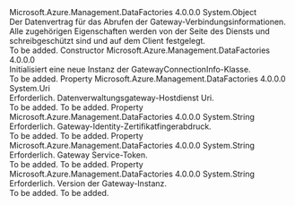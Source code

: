 <Type Name="GatewayConnectionInfo" FullName="Microsoft.Azure.Management.DataFactories.Models.GatewayConnectionInfo">
  <TypeSignature Language="C#" Value="public class GatewayConnectionInfo" />
  <TypeSignature Language="ILAsm" Value=".class public auto ansi beforefieldinit GatewayConnectionInfo extends System.Object" />
  <TypeSignature Language="DocId" Value="T:Microsoft.Azure.Management.DataFactories.Models.GatewayConnectionInfo" />
  <TypeSignature Language="VB.NET" Value="Public Class GatewayConnectionInfo" />
  <TypeSignature Language="F#" Value="type GatewayConnectionInfo = class" />
  <AssemblyInfo>
    <AssemblyName>Microsoft.Azure.Management.DataFactories</AssemblyName>
    <AssemblyVersion>4.0.0.0</AssemblyVersion>
  </AssemblyInfo>
  <Base>
    <BaseTypeName>System.Object</BaseTypeName>
  </Base>
  <Interfaces />
  <Docs>
    <summary>
            Der Datenvertrag für das Abrufen der Gateway-Verbindungsinformationen. Alle zugehörigen Eigenschaften werden von der Seite des Diensts und schreibgeschützt sind und auf dem Client festgelegt.
            </summary>
    <remarks>To be added.</remarks>
  </Docs>
  <Members>
    <Member MemberName=".ctor">
      <MemberSignature Language="C#" Value="public GatewayConnectionInfo ();" />
      <MemberSignature Language="ILAsm" Value=".method public hidebysig specialname rtspecialname instance void .ctor() cil managed" />
      <MemberSignature Language="DocId" Value="M:Microsoft.Azure.Management.DataFactories.Models.GatewayConnectionInfo.#ctor" />
      <MemberSignature Language="VB.NET" Value="Public Sub New ()" />
      <MemberType>Constructor</MemberType>
      <AssemblyInfo>
        <AssemblyName>Microsoft.Azure.Management.DataFactories</AssemblyName>
        <AssemblyVersion>4.0.0.0</AssemblyVersion>
      </AssemblyInfo>
      <Parameters />
      <Docs>
        <summary>
            Initialisiert eine neue Instanz der GatewayConnectionInfo-Klasse.
            </summary>
        <remarks>To be added.</remarks>
      </Docs>
    </Member>
    <Member MemberName="HostServiceUri">
      <MemberSignature Language="C#" Value="public Uri HostServiceUri { get; set; }" />
      <MemberSignature Language="ILAsm" Value=".property instance class System.Uri HostServiceUri" />
      <MemberSignature Language="DocId" Value="P:Microsoft.Azure.Management.DataFactories.Models.GatewayConnectionInfo.HostServiceUri" />
      <MemberSignature Language="VB.NET" Value="Public Property HostServiceUri As Uri" />
      <MemberSignature Language="F#" Value="member this.HostServiceUri : Uri with get, set" Usage="Microsoft.Azure.Management.DataFactories.Models.GatewayConnectionInfo.HostServiceUri" />
      <MemberType>Property</MemberType>
      <AssemblyInfo>
        <AssemblyName>Microsoft.Azure.Management.DataFactories</AssemblyName>
        <AssemblyVersion>4.0.0.0</AssemblyVersion>
      </AssemblyInfo>
      <ReturnValue>
        <ReturnType>System.Uri</ReturnType>
      </ReturnValue>
      <Docs>
        <summary>
            Erforderlich. Datenverwaltungsgateway-Hostdienst Uri.
            </summary>
        <value>To be added.</value>
        <remarks>To be added.</remarks>
      </Docs>
    </Member>
    <Member MemberName="IdentityCertThumbprint">
      <MemberSignature Language="C#" Value="public string IdentityCertThumbprint { get; set; }" />
      <MemberSignature Language="ILAsm" Value=".property instance string IdentityCertThumbprint" />
      <MemberSignature Language="DocId" Value="P:Microsoft.Azure.Management.DataFactories.Models.GatewayConnectionInfo.IdentityCertThumbprint" />
      <MemberSignature Language="VB.NET" Value="Public Property IdentityCertThumbprint As String" />
      <MemberSignature Language="F#" Value="member this.IdentityCertThumbprint : string with get, set" Usage="Microsoft.Azure.Management.DataFactories.Models.GatewayConnectionInfo.IdentityCertThumbprint" />
      <MemberType>Property</MemberType>
      <AssemblyInfo>
        <AssemblyName>Microsoft.Azure.Management.DataFactories</AssemblyName>
        <AssemblyVersion>4.0.0.0</AssemblyVersion>
      </AssemblyInfo>
      <ReturnValue>
        <ReturnType>System.String</ReturnType>
      </ReturnValue>
      <Docs>
        <summary>
            Erforderlich. Gateway-Identity-Zertifikatfingerabdruck.
            </summary>
        <value>To be added.</value>
        <remarks>To be added.</remarks>
      </Docs>
    </Member>
    <Member MemberName="ServiceToken">
      <MemberSignature Language="C#" Value="public string ServiceToken { get; set; }" />
      <MemberSignature Language="ILAsm" Value=".property instance string ServiceToken" />
      <MemberSignature Language="DocId" Value="P:Microsoft.Azure.Management.DataFactories.Models.GatewayConnectionInfo.ServiceToken" />
      <MemberSignature Language="VB.NET" Value="Public Property ServiceToken As String" />
      <MemberSignature Language="F#" Value="member this.ServiceToken : string with get, set" Usage="Microsoft.Azure.Management.DataFactories.Models.GatewayConnectionInfo.ServiceToken" />
      <MemberType>Property</MemberType>
      <AssemblyInfo>
        <AssemblyName>Microsoft.Azure.Management.DataFactories</AssemblyName>
        <AssemblyVersion>4.0.0.0</AssemblyVersion>
      </AssemblyInfo>
      <ReturnValue>
        <ReturnType>System.String</ReturnType>
      </ReturnValue>
      <Docs>
        <summary>
            Erforderlich. Gateway Service-Token.
            </summary>
        <value>To be added.</value>
        <remarks>To be added.</remarks>
      </Docs>
    </Member>
    <Member MemberName="Version">
      <MemberSignature Language="C#" Value="public string Version { get; set; }" />
      <MemberSignature Language="ILAsm" Value=".property instance string Version" />
      <MemberSignature Language="DocId" Value="P:Microsoft.Azure.Management.DataFactories.Models.GatewayConnectionInfo.Version" />
      <MemberSignature Language="VB.NET" Value="Public Property Version As String" />
      <MemberSignature Language="F#" Value="member this.Version : string with get, set" Usage="Microsoft.Azure.Management.DataFactories.Models.GatewayConnectionInfo.Version" />
      <MemberType>Property</MemberType>
      <AssemblyInfo>
        <AssemblyName>Microsoft.Azure.Management.DataFactories</AssemblyName>
        <AssemblyVersion>4.0.0.0</AssemblyVersion>
      </AssemblyInfo>
      <ReturnValue>
        <ReturnType>System.String</ReturnType>
      </ReturnValue>
      <Docs>
        <summary>
            Erforderlich. Version der Gateway-Instanz.
            </summary>
        <value>To be added.</value>
        <remarks>To be added.</remarks>
      </Docs>
    </Member>
  </Members>
</Type>